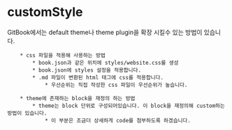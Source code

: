 # customStyle

GitBook에서는 default theme나 theme plugin을 확장 시킬수 있는 방법이 있습니다.

```
    * css 파일을 적용해 사용하는 방법
        * book.json과 같은 위치에 styles/website.css를 생성
        * book.json에 styles 설정을 적용합니다.
        * .md 파일이 변환된 html 태그에 css를 적용합니다.
            * 우선순위는 직접 작성한 css 파일이 우선순위가 높습니다.
            
    * theme에 존재하는 block을 재정의 하는 방법
        * theme는 block 단위로 구성되어있습니다. 이 block을 재정의해 custom하는 방법이 있습니다.
            * 이 부분은 조금더 상세하게 code를 첨부하도록 하겠습니다.
```